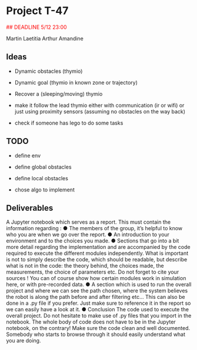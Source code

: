 # Project T-47
<span style="color:red">## DEADLINE 5/12 23:00</span>

Martin 
Laetitia
Arthur
Amandine


## Ideas

- Dynamic obstacles (thymio)
- Dynamic goal (thymio in known zone or trajectory)

- Recover a (sleeping/moving) thymio
- make it follow the lead thymio either with communication (ir or wifi) or just using proximity sensors (assuming no obstacles on the way back)
- check if someone has lego to do some tasks

## TODO
- define env
- define global obstacles
- define local obstacles


- chose algo to implement

## Deliverables
A Jupyter notebook which serves as a report. This must contain the information regarding :
● The members of the group, it’s helpful to know who you are when we go over the report. ● An introduction to your environment and to the choices you made.
● Sections that go into a bit more detail regarding the implementation and are accompanied by the code required to execute the different modules independently. What is important is not to simply describe the code, which should be readable, but describe what is not in the code: the theory behind, the choices made, the measurements, the choice of parameters etc. Do not forget to cite your sources ! You can of course show how certain modules work in simulation here, or with pre-recorded data.
● A section which is used to run the overall project and where we can see the path chosen, where the system believes the robot is along the path before and after filtering etc… This can also be done in a .py file if you prefer. Just make sure to reference it in the report so we can easily have a look at it.
● Conclusion
The code used to execute the overall project. Do not hesitate to make use of .py files that you import in the notebook. The whole body of code does not have to be in the Jupyter notebook, on the contrary! Make sure the code clean and well documented. Somebody who starts to browse through it should easily understand what you are doing.
